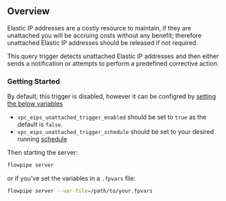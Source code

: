 ## Overview

Elastic IP addresses are a costly resource to maintain, if they are unattached you will be accruing costs without any benefit; therefore unattached Elastic IP addresses should be released if not required.

This query trigger detects unattached Elastic IP addresses and then either sends a notification or attempts to perform a predefined corrective action.

### Getting Started

By default, this trigger is disabled, however it can be configred by [setting the below variables](https://flowpipe.io/docs/build/mod-variables#passing-input-variables)
- `vpc_eips_unattached_trigger_enabled` should be set to `true` as the default is `false`.
- `vpc_eips_unattached_trigger_schedule` should be set to your desired running [schedule](https://flowpipe.io/docs/flowpipe-hcl/trigger/schedule#more-examples)

Then starting the server:
```sh
flowpipe server
```

or if you've set the variables in a `.fpvars` file:
```sh
flowpipe server --var-file=/path/to/your.fpvars
```
<!-- TODO: Determine if we need to elaborate on the flowpipe.db caching difference vs pipeline approach -->